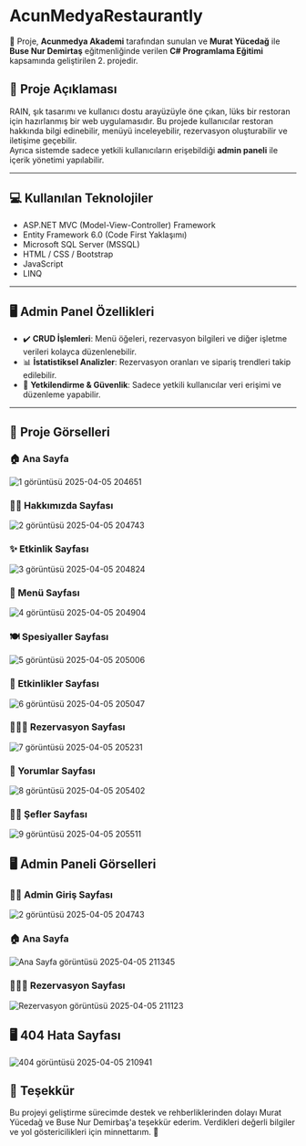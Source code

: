 # AcunMedyaRestaurantly 

🔧 Proje, **Acunmedya Akademi** tarafından sunulan ve **Murat Yücedağ** ile **Buse Nur Demirtaş** eğitmenliğinde verilen **C# Programlama Eğitimi** kapsamında geliştirilen 2. projedir.


## 📝 Proje Açıklaması

RAIN, şık tasarımı ve kullanıcı dostu arayüzüyle öne çıkan, lüks bir restoran için hazırlanmış bir web uygulamasıdır. Bu projede kullanıcılar restoran hakkında bilgi edinebilir, menüyü inceleyebilir, rezervasyon oluşturabilir ve iletişime geçebilir.  
Ayrıca sistemde sadece yetkili kullanıcıların erişebildiği **admin paneli** ile içerik yönetimi yapılabilir.


---

## 💻 Kullanılan Teknolojiler

- ASP.NET MVC (Model-View-Controller) Framework  
- Entity Framework 6.0 (Code First Yaklaşımı)  
- Microsoft SQL Server (MSSQL)  
- HTML / CSS / Bootstrap  
- JavaScript  
- LINQ  

---

## 🖥️ Admin Panel Özellikleri

- ✔️ **CRUD İşlemleri**: Menü öğeleri, rezervasyon bilgileri ve diğer işletme verileri kolayca düzenlenebilir.  
- 📊 **İstatistiksel Analizler**: Rezervasyon oranları ve sipariş trendleri takip edilebilir.  
- 🔐 **Yetkilendirme & Güvenlik**: Sadece yetkili kullanıcılar veri erişimi ve düzenleme yapabilir.

---

## 📸 Proje Görselleri

### 🏠 Ana Sayfa  
![1 görüntüsü 2025-04-05 204651](https://github.com/user-attachments/assets/2ddab458-c1e6-41ec-8d30-5227ccf5cec0)


### 👨‍💻 Hakkımızda Sayfası  
![2 görüntüsü 2025-04-05 204743](https://github.com/user-attachments/assets/b0ef3b5f-e2df-4726-80e6-fd604505e7c7)


### ✨ Etkinlik Sayfası 

![3 görüntüsü 2025-04-05 204824](https://github.com/user-attachments/assets/28128a3c-81d7-4958-b249-096c9bab3e1f)

### 🍔 Menü Sayfası 

![4 görüntüsü 2025-04-05 204904](https://github.com/user-attachments/assets/368a228a-7853-45e3-a487-844c08c0195e)


### 🍽 Spesiyaller Sayfası 

![5 görüntüsü 2025-04-05 205006](https://github.com/user-attachments/assets/a40e3076-f08f-48e2-9da7-a211d7479ea1)


### 🎉 Etkinlikler Sayfası 

![6 görüntüsü 2025-04-05 205047](https://github.com/user-attachments/assets/3dfe879b-b15a-493c-b79e-e614a75ad423)


### 🧑‍🤝‍🧑 Rezervasyon Sayfası 

![7 görüntüsü 2025-04-05 205231](https://github.com/user-attachments/assets/646ed139-eed2-48bf-a0f7-f0ce2546466f)


### 🔽 Yorumlar Sayfası 

![8 görüntüsü 2025-04-05 205402](https://github.com/user-attachments/assets/7190db3c-d6e8-4b1a-b3c0-68005a18e01a)


### 👨‍🍳 Şefler Sayfası 

![9 görüntüsü 2025-04-05 205511](https://github.com/user-attachments/assets/442859a8-1c2f-4d09-b6f8-6465bb6a68e5)

## 🖥️ Admin Paneli Görselleri

### 👨‍💻 Admin Giriş Sayfası   
![2 görüntüsü 2025-04-05 204743](https://github.com/user-attachments/assets/5917634f-adde-4a86-8612-69d50d5d2753)


### 🏠 Ana Sayfa  
![Ana Sayfa görüntüsü 2025-04-05 211345](https://github.com/user-attachments/assets/783c9582-4276-4ff6-b55b-ea2eebf37721)


### 🧑‍🤝‍🧑 Rezervasyon Sayfası   

![Rezervasyon görüntüsü 2025-04-05 211123](https://github.com/user-attachments/assets/ac2ca59b-0e89-4777-9162-c8c75daab633)

## 🖥️ 404 Hata Sayfası

![404 görüntüsü 2025-04-05 210941](https://github.com/user-attachments/assets/6ad3a4e1-80dd-4eaa-8e20-f3528311f4c2)

## 🎉 Teşekkür
Bu projeyi geliştirme sürecimde destek ve rehberliklerinden dolayı Murat Yücedağ ve Buse Nur Demirbaş'a teşekkür ederim. Verdikleri değerli bilgiler ve yol göstericilikleri için minnettarım. 🙏




